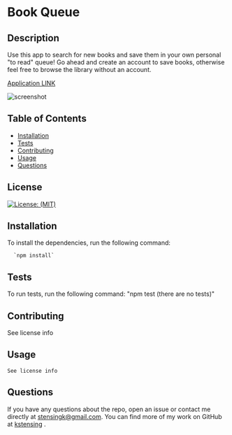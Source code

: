 # Book Queue

## Description

Use this app to search for new books and save them in your own personal "to read" queue! Go ahead and create an account to save books, otherwise feel free to browse the library without an account.

[Application LINK](https://salty-cove-09418.herokuapp.com/)

![screenshot](https://user-images.githubusercontent.com/62854222/169051264-1881e957-892f-4300-a298-3102c124756d.JPG)


## Table of Contents

- [Installation](#installation)
- [Tests](#tests)
- [Contributing](#contributing)
- [Usage](#usage)
- [Questions](#questions)

## License

[![License: (MIT)](https://img.shields.io/badge/License-MIT-yellow.svg)](https://choosealicense.com/licenses/mit/)

## Installation

To install the dependencies, run the following command:

      `npm install`

## Tests

To run tests, run the following command:
"npm test (there are no tests)"

## Contributing

See license info

## Usage

    See license info

## Questions

If you have any questions about the repo, open an issue or contact me directly at <stensingk@gmail.com>. You can find more of my work on GitHub at
[kstensing](https://gihub.com/kstensing)
.

